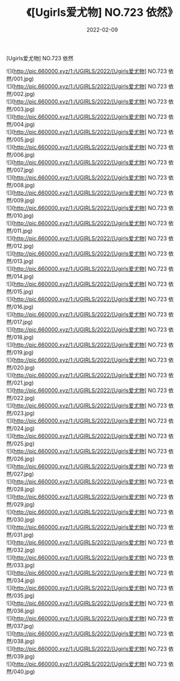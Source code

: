 ﻿---
layout: post
title:  《[Ugirls爱尤物] NO.723 依然》
date:   2022-02-09
img: http://pic.660000.xyz/1:/UGIRLS/2022/[Ugirls爱尤物] NO.723 依然/000.jpg
categories: [美女, 清纯, 唯美]
---

[Ugirls爱尤物] NO.723 依然

 ![](http://pic.660000.xyz/1:/UGIRLS/2022/[Ugirls爱尤物] NO.723 依然/001.jpg) <br>![](http://pic.660000.xyz/1:/UGIRLS/2022/[Ugirls爱尤物] NO.723 依然/002.jpg) <br>![](http://pic.660000.xyz/1:/UGIRLS/2022/[Ugirls爱尤物] NO.723 依然/003.jpg) <br>![](http://pic.660000.xyz/1:/UGIRLS/2022/[Ugirls爱尤物] NO.723 依然/004.jpg) <br>![](http://pic.660000.xyz/1:/UGIRLS/2022/[Ugirls爱尤物] NO.723 依然/005.jpg) <br>![](http://pic.660000.xyz/1:/UGIRLS/2022/[Ugirls爱尤物] NO.723 依然/006.jpg) <br>![](http://pic.660000.xyz/1:/UGIRLS/2022/[Ugirls爱尤物] NO.723 依然/007.jpg) <br>![](http://pic.660000.xyz/1:/UGIRLS/2022/[Ugirls爱尤物] NO.723 依然/008.jpg) <br>![](http://pic.660000.xyz/1:/UGIRLS/2022/[Ugirls爱尤物] NO.723 依然/009.jpg) <br>![](http://pic.660000.xyz/1:/UGIRLS/2022/[Ugirls爱尤物] NO.723 依然/010.jpg) <br>![](http://pic.660000.xyz/1:/UGIRLS/2022/[Ugirls爱尤物] NO.723 依然/011.jpg) <br>![](http://pic.660000.xyz/1:/UGIRLS/2022/[Ugirls爱尤物] NO.723 依然/012.jpg) <br>![](http://pic.660000.xyz/1:/UGIRLS/2022/[Ugirls爱尤物] NO.723 依然/013.jpg) <br>![](http://pic.660000.xyz/1:/UGIRLS/2022/[Ugirls爱尤物] NO.723 依然/014.jpg) <br>![](http://pic.660000.xyz/1:/UGIRLS/2022/[Ugirls爱尤物] NO.723 依然/015.jpg) <br>![](http://pic.660000.xyz/1:/UGIRLS/2022/[Ugirls爱尤物] NO.723 依然/016.jpg) <br>![](http://pic.660000.xyz/1:/UGIRLS/2022/[Ugirls爱尤物] NO.723 依然/017.jpg) <br>![](http://pic.660000.xyz/1:/UGIRLS/2022/[Ugirls爱尤物] NO.723 依然/018.jpg) <br>![](http://pic.660000.xyz/1:/UGIRLS/2022/[Ugirls爱尤物] NO.723 依然/019.jpg) <br>![](http://pic.660000.xyz/1:/UGIRLS/2022/[Ugirls爱尤物] NO.723 依然/020.jpg) <br>![](http://pic.660000.xyz/1:/UGIRLS/2022/[Ugirls爱尤物] NO.723 依然/021.jpg) <br>![](http://pic.660000.xyz/1:/UGIRLS/2022/[Ugirls爱尤物] NO.723 依然/022.jpg) <br>![](http://pic.660000.xyz/1:/UGIRLS/2022/[Ugirls爱尤物] NO.723 依然/023.jpg) <br>![](http://pic.660000.xyz/1:/UGIRLS/2022/[Ugirls爱尤物] NO.723 依然/024.jpg) <br>![](http://pic.660000.xyz/1:/UGIRLS/2022/[Ugirls爱尤物] NO.723 依然/025.jpg) <br>![](http://pic.660000.xyz/1:/UGIRLS/2022/[Ugirls爱尤物] NO.723 依然/026.jpg) <br>![](http://pic.660000.xyz/1:/UGIRLS/2022/[Ugirls爱尤物] NO.723 依然/027.jpg) <br>![](http://pic.660000.xyz/1:/UGIRLS/2022/[Ugirls爱尤物] NO.723 依然/028.jpg) <br>![](http://pic.660000.xyz/1:/UGIRLS/2022/[Ugirls爱尤物] NO.723 依然/029.jpg) <br>![](http://pic.660000.xyz/1:/UGIRLS/2022/[Ugirls爱尤物] NO.723 依然/030.jpg) <br>![](http://pic.660000.xyz/1:/UGIRLS/2022/[Ugirls爱尤物] NO.723 依然/031.jpg) <br>![](http://pic.660000.xyz/1:/UGIRLS/2022/[Ugirls爱尤物] NO.723 依然/032.jpg) <br>![](http://pic.660000.xyz/1:/UGIRLS/2022/[Ugirls爱尤物] NO.723 依然/033.jpg) <br>![](http://pic.660000.xyz/1:/UGIRLS/2022/[Ugirls爱尤物] NO.723 依然/034.jpg) <br>![](http://pic.660000.xyz/1:/UGIRLS/2022/[Ugirls爱尤物] NO.723 依然/035.jpg) <br>![](http://pic.660000.xyz/1:/UGIRLS/2022/[Ugirls爱尤物] NO.723 依然/036.jpg) <br>![](http://pic.660000.xyz/1:/UGIRLS/2022/[Ugirls爱尤物] NO.723 依然/037.jpg) <br>![](http://pic.660000.xyz/1:/UGIRLS/2022/[Ugirls爱尤物] NO.723 依然/038.jpg) <br>![](http://pic.660000.xyz/1:/UGIRLS/2022/[Ugirls爱尤物] NO.723 依然/039.jpg) <br>![](http://pic.660000.xyz/1:/UGIRLS/2022/[Ugirls爱尤物] NO.723 依然/040.jpg) <br>